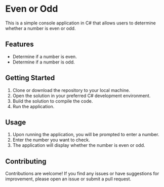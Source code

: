 # Even or Odd
This is a simple console application in C# that allows users to determine whether a number is even or odd.

## Features
- Determine if a number is even.
- Determine if a number is odd.

## Getting Started
1. Clone or download the repository to your local machine.
2. Open the solution in your preferred C# development environment.
3. Build the solution to compile the code.
4. Run the application.

## Usage
1. Upon running the application, you will be prompted to enter a number.
2. Enter the number you want to check.
3. The application will display whether the number is even or odd.

## Contributing
Contributions are welcome! If you find any issues or have suggestions for improvement, please open an issue or submit a pull request.
